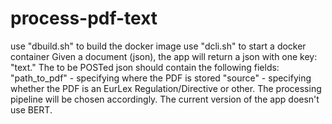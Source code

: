 # process-pdf-text

use "dbuild.sh" to build the docker image 
use "dcli.sh" to start a docker container
Given a document (json), the app will return a json with one key: "text."
The to be POSTed json should contain the following fields:
"path_to_pdf" - specifying where the PDF is stored
"source" - specifying whether the PDF is an EurLex Regulation/Directive or other. The processing pipeline will be chosen accordingly. 
The current version of the app doesn't use BERT.  